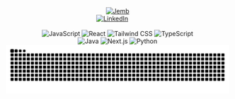 <div align="center">
  <a href="https://github.com/jemb4">
    <img src="https://readme-typing-svg.demolab.com?font=Fira+Code&size=33&duration=3000&color=CA88DF&center=true&vCenter=true&width=333&lines=<%20Jemb%20/%20>" alt="Jemb" />
  </a> 
  <br>
  <a href="https://www.linkedin.com/in/jesusmartinber/" target="_blank"><img width="40px" alt="LinkedIn" src="https://i.imgur.com/w4AODCJ.png"/></a>
  &#8287;&#8287;&#8287;&#8287;&#8287;
  <br> <br>
  <img src="https://ziadoua.github.io/m3-Markdown-Badges/badges/Javascript/javascript3.svg" alt="JavaScript" />
  <img src="https://ziadoua.github.io/m3-Markdown-Badges/badges/React/react2.svg" alt="React" />
  <img src="https://ziadoua.github.io/m3-Markdown-Badges/badges/TailwindCSS/tailwindcss2.svg" alt="Tailwind CSS" />
  <img src="https://ziadoua.github.io/m3-Markdown-Badges/badges/TypeScript/typescript1.svg" alt="TypeScript" />
  <br>
  <img src="https://ziadoua.github.io/m3-Markdown-Badges/badges/Java/java1.svg" alt="Java" />
  <img src="https://ziadoua.github.io/m3-Markdown-Badges/badges/NextJS/nextjs1.svg" alt="Next.js" />
  <img src="https://ziadoua.github.io/m3-Markdown-Badges/badges/Python/python3.svg" alt="Python" />
  <br>
  <img src="https://raw.githubusercontent.com/impavloh/impavloh/output/snake.svg" alt="Snake contributions" />
</div>
